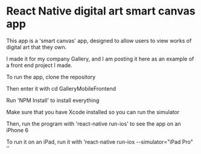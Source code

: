 # React Native digital art smart canvas app

This app is a 'smart canvas' app, designed to allow users to view works of digital art that they own.

I made it for my company Gallery, and I am posting it here as an example of a front end project I made.

To run the app, clone the repository

Then enter it with cd GalleryMobileFrontend

Run 'NPM Install' to install everything

Make sure that you have Xcode installed so you can run the simulator

Then, run the program with 'react-native run-ios' to see the app on an iPhone 6

To run it on an iPad, run it with 'react-native run-ios --simulator="iPad Pro" ''